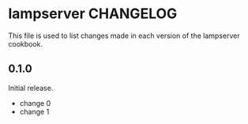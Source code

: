 # lampserver CHANGELOG

This file is used to list changes made in each version of the lampserver cookbook.

## 0.1.0

Initial release.

- change 0
- change 1
